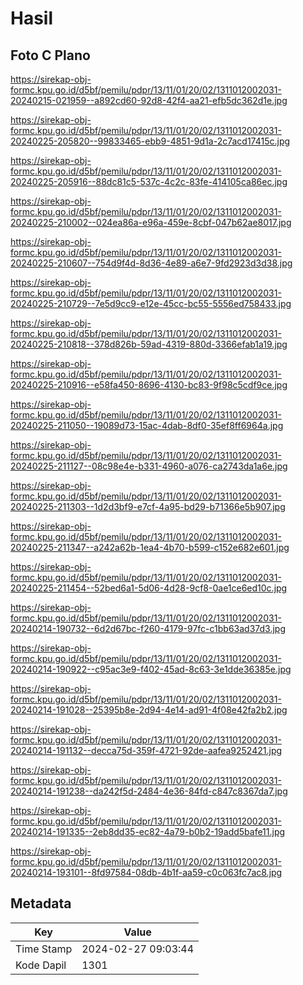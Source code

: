 # Hasil

## Foto C Plano

https://sirekap-obj-formc.kpu.go.id/d5bf/pemilu/pdpr/13/11/01/20/02/1311012002031-20240215-021959--a892cd60-92d8-42f4-aa21-efb5dc362d1e.jpg

https://sirekap-obj-formc.kpu.go.id/d5bf/pemilu/pdpr/13/11/01/20/02/1311012002031-20240225-205820--99833465-ebb9-4851-9d1a-2c7acd17415c.jpg

https://sirekap-obj-formc.kpu.go.id/d5bf/pemilu/pdpr/13/11/01/20/02/1311012002031-20240225-205916--88dc81c5-537c-4c2c-83fe-414105ca86ec.jpg

https://sirekap-obj-formc.kpu.go.id/d5bf/pemilu/pdpr/13/11/01/20/02/1311012002031-20240225-210002--024ea86a-e96a-459e-8cbf-047b62ae8017.jpg

https://sirekap-obj-formc.kpu.go.id/d5bf/pemilu/pdpr/13/11/01/20/02/1311012002031-20240225-210607--754d9f4d-8d36-4e89-a6e7-9fd2923d3d38.jpg

https://sirekap-obj-formc.kpu.go.id/d5bf/pemilu/pdpr/13/11/01/20/02/1311012002031-20240225-210729--7e5d9cc9-e12e-45cc-bc55-5556ed758433.jpg

https://sirekap-obj-formc.kpu.go.id/d5bf/pemilu/pdpr/13/11/01/20/02/1311012002031-20240225-210818--378d826b-59ad-4319-880d-3366efab1a19.jpg

https://sirekap-obj-formc.kpu.go.id/d5bf/pemilu/pdpr/13/11/01/20/02/1311012002031-20240225-210916--e58fa450-8696-4130-bc83-9f98c5cdf9ce.jpg

https://sirekap-obj-formc.kpu.go.id/d5bf/pemilu/pdpr/13/11/01/20/02/1311012002031-20240225-211050--19089d73-15ac-4dab-8df0-35ef8ff6964a.jpg

https://sirekap-obj-formc.kpu.go.id/d5bf/pemilu/pdpr/13/11/01/20/02/1311012002031-20240225-211127--08c98e4e-b331-4960-a076-ca2743da1a6e.jpg

https://sirekap-obj-formc.kpu.go.id/d5bf/pemilu/pdpr/13/11/01/20/02/1311012002031-20240225-211303--1d2d3bf9-e7cf-4a95-bd29-b71366e5b907.jpg

https://sirekap-obj-formc.kpu.go.id/d5bf/pemilu/pdpr/13/11/01/20/02/1311012002031-20240225-211347--a242a62b-1ea4-4b70-b599-c152e682e601.jpg

https://sirekap-obj-formc.kpu.go.id/d5bf/pemilu/pdpr/13/11/01/20/02/1311012002031-20240225-211454--52bed6a1-5d06-4d28-9cf8-0ae1ce6ed10c.jpg

https://sirekap-obj-formc.kpu.go.id/d5bf/pemilu/pdpr/13/11/01/20/02/1311012002031-20240214-190732--6d2d67bc-f260-4179-97fc-c1bb63ad37d3.jpg

https://sirekap-obj-formc.kpu.go.id/d5bf/pemilu/pdpr/13/11/01/20/02/1311012002031-20240214-190922--c95ac3e9-f402-45ad-8c63-3e1dde36385e.jpg

https://sirekap-obj-formc.kpu.go.id/d5bf/pemilu/pdpr/13/11/01/20/02/1311012002031-20240214-191028--25395b8e-2d94-4e14-ad91-4f08e42fa2b2.jpg

https://sirekap-obj-formc.kpu.go.id/d5bf/pemilu/pdpr/13/11/01/20/02/1311012002031-20240214-191132--decca75d-359f-4721-92de-aafea9252421.jpg

https://sirekap-obj-formc.kpu.go.id/d5bf/pemilu/pdpr/13/11/01/20/02/1311012002031-20240214-191238--da242f5d-2484-4e36-84fd-c847c8367da7.jpg

https://sirekap-obj-formc.kpu.go.id/d5bf/pemilu/pdpr/13/11/01/20/02/1311012002031-20240214-191335--2eb8dd35-ec82-4a79-b0b2-19add5bafe11.jpg

https://sirekap-obj-formc.kpu.go.id/d5bf/pemilu/pdpr/13/11/01/20/02/1311012002031-20240214-193101--8fd97584-08db-4b1f-aa59-c0c063fc7ac8.jpg


## Metadata

| Key        | Value               |
| ---------- | ------------------- |
| Time Stamp | 2024-02-27 09:03:44 |
| Kode Dapil | 1301                |



